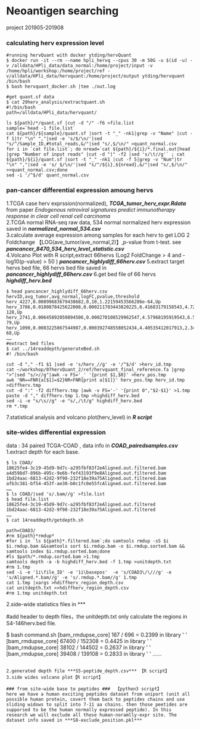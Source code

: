 # Neoantigen searching ##
project 201905-201908

### calculating herv expression level ###
```
#running hervQuant with docker ytding/hervQuant
$ docker run -it --rm --name hpli_hervq --cpus 30 -m 50G -u $(id -u) -v /alldata/HPli_data/data_normal:/home/project/input -v /home/hpli/workshop:/home/project/ref -v/alldata/HPli_data/hervquant:/home/project/output ytding/hervquant /bin/bash
$ bash hervquant_docker.sh |tee ./out.log

#get quant.sf data
$ cat 29herv_analysis/extractquant.sh
#!/bin/bash
path=/alldata/HPli_data/hervquant/

ls ${path}/*/quant.sf |cut -d "/" -f6 >file.list
sample=`head -1 file.list`
cat ${path}/${sample}/quant.sf |sort -t "_" -nk1|grep -v "Name" |cut -f 1|tr "\n" ","|sed -e 's/$/\n/'|sed "s/^/Sample_ID,#total_reads,&/"|sed "s/,$/\n/" >quant_normal.csv
for i in `cat file.list`; do nread=`cat ${path}/${i}/*.final.out|head |grep "Number of input reads" |cut -d "|" -f2 |sed 's/\t//g'` ; cat ${path}/${i}/quant.sf |sort -t "_" -nk1 |cut -f 5|grep -v "Num"|tr "\n" ","|sed -e 's/ $/\n/'|sed "s/^/${i},${nread},&/"|sed "s/,$/\n/" >>quant_normal.csv;done
sed -i '/^$/d' quant_normal.csv
```

### pan-cancer differential expression amoung hervs ###  
1.TCGA case herv exprssion(normalized), ***TCGA_tumor_herv_expr.Rdata*** from paper *Endogenous retroviral signatures predict immunotherapy response in clear cell renal cell carcinoma*  
2.TCGA normal RNA-seq raw data, 534 normal normalized herv expression saved in ***normalized_normal_534.csv***  
3.calculate average expression among samples for each herv to get LOG 2 Foldchange 【LOG(ave_tumor/ave_normal,2)】,p-value from t-test. see ***pancancer_8470_534_herv_level_statistic.csv***  
4.Volcano Plot with R script,extract 66hervs (Log2 FoldChange > 4 and -log10(p-value) > 50 ) ***pancancer_highlydiff_66herv.csv*** 
5.extract target hervs bed file, 66 hervs bed file saved in ***pancancer_highlydiff_66herv.csv*** 
6.get bed file of 66 hervs ***highdiff_herv.bed***
```
$ head pancancer_highlydiff_66herv.csv
hervID,avg_tumor,avg_normal,logFC,pvalue,threshold
herv_4227,0.00899683679438682,0,10,1.22159453566286e-64,Up
herv_3786,0.0180878425622008,0.000211703443820225,6.41683179158543,4.72341384204794e-128,Up
herv_2741,0.00645892050894506,0.000270108529962547,4.57968195919543,6.53361720174555e-79,Up
herv_1090,0.0083225867544987,0.000392748558052434,4.40535412017913,2.34426808526767e-68,Up
……
#extract bed files
$ cat ../14readdepth/generateBed.sh
#! /bin/bash

cut -d "," -f1 $1 |sed -e 's/herv_//g' -e '/^$/d' >herv_id.tmp
cat ~/workshop/07hervQuant_2/ref/hervquant_final_reference.fa |grep ">"|sed "s/>//g"|awk -v FS='_' '{print $1,$0}' >herv_pos.tmp
awk 'NR==FNR{a[$1]=$2}NR>FNR{print a[$1]}' herv_pos.tmp herv_id.tmp >diffherv.tmp
cut -d ":" -f2 diffherv.tmp |awk -v FS='-' '{print 0","$2-$1}' >1.tmp
paste -d "," diffherv.tmp 1.tmp >highdiff_herv.bed
sed -i -e "s/\s//g" -e "s/,/\t/g" highdiff_herv.bed
rm *.tmp

```
7.statistical analysis and volcano plot(herv_level) in ***R script***

### site-wides differential expression ###  
data : 34 paired TCGA-COAD , data info in ***COAD_pairedsamples.csv***
1.extract depth for each base.
```
$ ls COAD/
18625fe4-3c19-45d9-9d7c-a295fbf83f2eAligned.out.filtered.bam  a4d598d7-896b-495c-9e6b-fef43193f9e8Aligned.out.filtered.bam
1bd24aac-6813-42d2-9f98-232f18e39a75Aligned.out.filtered.bam  afb3c381-bf54-453f-ae30-b0c1fc0e55fcAligned.out.filtered.bam
……
$ ls COAD/|sed 's/.bam//g' >file.list
$ head file.list
18625fe4-3c19-45d9-9d7c-a295fbf83f2eAligned.out.filtered
1bd24aac-6813-42d2-9f98-232f18e39a75Aligned.out.filtered
……
$ cat 14readdepth/getdepth.sh

path=COAD3/
#rm ${path}*rmdup*
#for i in `ls ${path}*.filtered.bam`;do samtools rmdup -sS $i $i.rmdup.bam &&samtools sort $i.rmdup.bam -o $i.rmdup.sorted.bam && samtools index $i.rmdup.sorted.bam;done
#ls $path/*.rmdup.sorted.bam >1.tmp
samtools depth -a -b highdiff_herv.bed -f 1.tmp >unitdepth.txt
#rm 1.tmp
sed -i -e '1i\file_ID' -e '1i\basepos'  -e 's/COAD3\/\///g' -e 's/Aligned.*.bam//g' -e 's/.rmdup.*.bam//g' 1.tmp
cat 1.tmp |xargs >hdiffherv_region_depth.csv
cat unitdepth.txt >>hdiffherv_region_depth.csv
#rm 1.tmp unitdepth.txt
```
2.side-wide statistics files in ***

#add header to depth files，the unitdepth.txt only calculate the regions in S4-146herv.bed file.

$ bash command.sh
[bam_rmdupse_core] 167 / 696 = 0.2399 in library '	'
[bam_rmdupse_core] 67400 / 152308 = 0.4425 in library '	'
[bam_rmdupse_core] 38102 / 144502 = 0.2637 in library '	'
[bam_rmdupse_core] 39408 / 139108 = 0.2833 in library '	'
……
```

2.generated depth file ***S5-peptide_depth.csv*** 【R script】  
3.side wides volcano plot【R script】 

### from site-wide base to peptides ###  【python3 script】
here we have a human exciting peptides dataset from uniport (unit all possible human protein, covert them back to peptides chains and use sliding widows to split into 7-11 aa chains. then those peetides are supporsed to be the human normally expressed peptide). In this research we will exclude all those human-noramlly-expr site. The dataset info saved in ***S8-exclude_position.pkl***  

